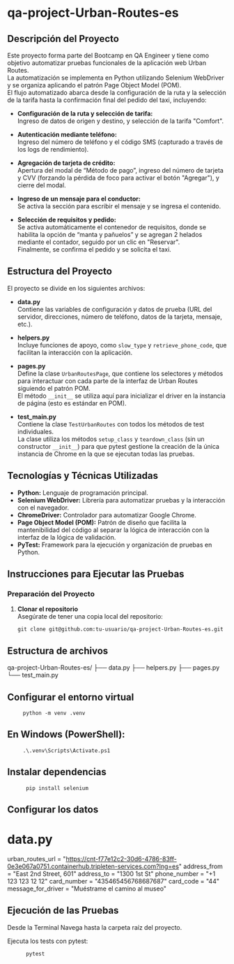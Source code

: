 # qa-project-Urban-Routes-es

## Descripción del Proyecto

Este proyecto forma parte del Bootcamp en QA Engineer y tiene como objetivo automatizar pruebas funcionales de la aplicación web Urban Routes.  
La automatización se implementa en Python utilizando Selenium WebDriver y se organiza aplicando el patrón Page Object Model (POM).  
El flujo automatizado abarca desde la configuración de la ruta y la selección de la tarifa hasta la confirmación final del pedido del taxi, incluyendo:

- **Configuración de la ruta y selección de tarifa:**  
  Ingreso de datos de origen y destino, y selección de la tarifa "Comfort".

- **Autenticación mediante teléfono:**  
  Ingreso del número de teléfono y el código SMS (capturado a través de los logs de rendimiento).

- **Agregación de tarjeta de crédito:**  
  Apertura del modal de “Método de pago”, ingreso del número de tarjeta y CVV (forzando la pérdida de foco para activar el botón "Agregar"), y cierre del modal.

- **Ingreso de un mensaje para el conductor:**  
  Se activa la sección para escribir el mensaje y se ingresa el contenido.

- **Selección de requisitos y pedido:**  
  Se activa automáticamente el contenedor de requisitos, donde se habilita la opción de “manta y pañuelos” y se agregan 2 helados mediante el contador, seguido por un clic en "Reservar".  
  Finalmente, se confirma el pedido y se solicita el taxi.

## Estructura del Proyecto

El proyecto se divide en los siguientes archivos:

- **data.py**  
  Contiene las variables de configuración y datos de prueba (URL del servidor, direcciones, número de teléfono, datos de la tarjeta, mensaje, etc.).

- **helpers.py**  
  Incluye funciones de apoyo, como `slow_type` y `retrieve_phone_code`, que facilitan la interacción con la aplicación.

- **pages.py**  
  Define la clase `UrbanRoutesPage`, que contiene los selectores y métodos para interactuar con cada parte de la interfaz de Urban Routes siguiendo el patrón POM.  
  El método `__init__` se utiliza aquí para inicializar el driver en la instancia de página (esto es estándar en POM).

- **test_main.py**  
  Contiene la clase `TestUrbanRoutes` con todos los métodos de test individuales.  
  La clase utiliza los métodos `setup_class` y `teardown_class` (sin un constructor `__init__`) para que pytest gestione la creación de la única instancia de Chrome en la que se ejecutan todas las pruebas.

## Tecnologías y Técnicas Utilizadas

- **Python:** Lenguaje de programación principal.  
- **Selenium WebDriver:** Librería para automatizar pruebas y la interacción con el navegador.  
- **ChromeDriver:** Controlador para automatizar Google Chrome.  
- **Page Object Model (POM):** Patrón de diseño que facilita la mantenibilidad del código al separar la lógica de interacción con la interfaz de la lógica de validación.  
- **PyTest:** Framework para la ejecución y organización de pruebas en Python.

## Instrucciones para Ejecutar las Pruebas

### Preparación del Proyecto

1. **Clonar el repositorio**  
   Asegúrate de tener una copia local del repositorio:
   
       git clone git@github.com:tu-usuario/qa-project-Urban-Routes-es.git

## Estructura de archivos
qa-project-Urban-Routes-es/
├── data.py
├── helpers.py
├── pages.py
└── test_main.py

## Configurar el entorno virtual
         python -m venv .venv

## En Windows (PowerShell):
         .\.venv\Scripts\Activate.ps1

## Instalar dependencias
          pip install selenium

## Configurar los datos
# data.py
urban_routes_url = "https://cnt-f77e12c2-30d6-4786-83ff-0e3e067a0751.containerhub.tripleten-services.com?lng=es"
address_from = "East 2nd Street, 601"
address_to = "1300 1st St"
phone_number = "+1 123 123 12 12"
card_number = "435465456768687687"
card_code = "44"
message_for_driver = "Muéstrame el camino al museo"

## Ejecución de las Pruebas
Desde la Terminal
Navega hasta la carpeta raíz del proyecto.

Ejecuta los tests con pytest:

          pytest

